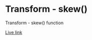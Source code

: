 # Transform - skew()

Transform - skew() function

[Live link](https://tusersheikh.github.io/learning-css-animations/task-9/)

